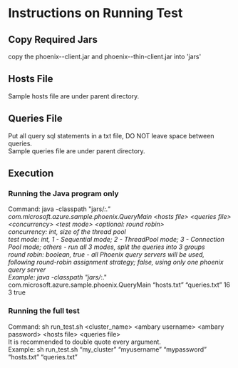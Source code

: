 # Instructions on Running Test
## Copy Required Jars
copy the phoenix-<version>-client.jar and phoenix-<version>-thin-client.jar into 'jars'
## Hosts File
Sample hosts file are under parent directory.
## Queries File
Put all query sql statements in a txt file, DO NOT leave space between queries.<br>
Sample queries file are under parent directory.
## Execution
### Running the Java program only
Command: java -classpath "jars/*:." com.microsoft.azure.sample.phoenix.QueryMain \<hosts file\> \<queries file\> \<concurrency\> \<test mode\> \<optional: round robin\><br>
concurrency: int, size of the thread pool<br>
test mode: int, 1 - Sequential mode; 2 - ThreadPool mode; 3 - Connection Pool mode; others - run all 3 modes, split the queries into 3 groups<br>
round robin: boolean, true - all Phoenix query servers will be used, following round-robin assignment strategy; false, using only one phoenix query server<br>
Example: java -classpath "jars/*:." com.microsoft.azure.sample.phoenix.QueryMain “hosts.txt” “queries.txt” 16 3 true<br>
### Running the full test
Command: sh run_test.sh \<cluster_name\> \<ambary username\> \<ambary password\> \<hosts file\> \<queries file\><br>
It is recommended to double quote every argument.<br>
Example: sh run_test.sh “my_cluster” “myusername” “mypassword” “hosts.txt” “queries.txt”
